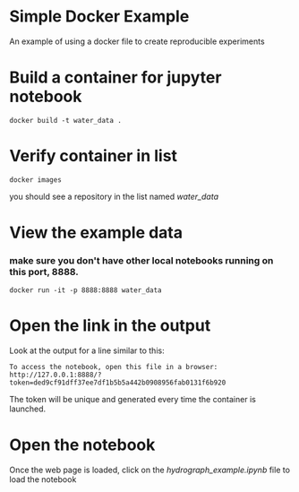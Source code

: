 # Simple Docker Example
An example of using a docker file to create reproducible experiments


# Build a container for jupyter notebook
```
docker build -t water_data .
```

# Verify container in list
```
docker images
```
you should see a repository in the list named _water_data_

# View the example data

### make sure you don't have other local notebooks running on this port, 8888.

```
docker run -it -p 8888:8888 water_data
```

# Open the link in the output

Look at the output for a line similar to this:

```
To access the notebook, open this file in a browser:
http://127.0.0.1:8888/?token=ded9cf91dff37ee7df1b5b5a442b0908956fab0131f6b920
```

The token will be unique and generated every time the container is launched.


# Open the notebook

Once the web page is loaded, click on the _hydrograph_example.ipynb_ file to load the notebook
